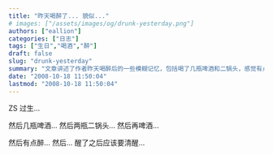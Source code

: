 ```yaml
---
title: "昨天喝醉了... 貌似..."
# images: ["/assets/images/og/drunk-yesterday.png"]
authors: ["eallion"]
categories: ["日志"]
tags: ["生日","喝酒","醉"]
draft: false
slug: "drunk-yesterday"
summary: "文章讲述了作者昨天喝醉后的一些模糊记忆，包括喝了几瓶啤酒和二锅头，感觉有点醉，但清醒后应该要回忆起来。"
date: "2008-10-18 11:50:04"
lastmod: "2008-10-18 11:50:04"
---
```


ZS 过生...

然后几瓶啤酒...
然后两瓶二锅头...
然后再啤酒...

然后有点醉...
然后... 醒了之后应该要清醒...

